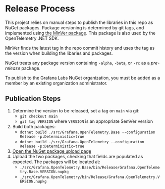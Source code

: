 # Release Process

This project relies on manual steps to publish the libraries in this repo as NuGet packages. Package versioning is determined by git tags, and implemented using [the MinVer package](https://github.com/adamralph/minver). This package is also used by the OpenTelemetry .NET SDK.

MinVer finds the latest tag in the repo commit history and uses the tag as the version when building the libaries and packages.

NuGet treats any package version containing `-alpha`, `-beta`, or `-rc` as a *pre-release* package.

To publish to the Grafana Labs NuGet organization, you must be added as a member by an existing organization administrator.

## Publication Steps

1. Determine the version to be released, set a tag on `main` via git:
    * `git checkout main`
    * `git tag VERSION` where `VERSION` is an appropriate SemVer version
2. Build both packages:
    * `dotnet build ./src/Grafana.OpenTelemetry.Base --configuration Release -p:Deterministic=true`
    * `dotnet build ./src/Grafana.OpenTelemetry --configuration Release -p:Deterministic=true`
3. [Open the NuGet package upload page](https://www.nuget.org/packages/manage/upload)
4. Upload the two packages, checking that fields are populated as expected. The packages will be located at:
    * `./src/Grafana.OpenTelemetry.Base/bin/Release/Grafana.OpenTelemetry.Base.VERSION.nupkg`
    * `./src/Grafana.OpenTelemetry/bin/Release/Grafana.OpenTelemetry.VERSION.nupkg`
